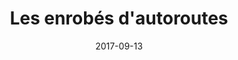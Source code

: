 ---
layout: default
date: 2017-09-13
img: 
category: presse
title: "Les enrobés d'autoroutes"
description: "Un revêtement pour limiter les nuisances sonores a été posé sur un tronçon de l'A4. Si l'essai est concluant, le dispositif sera généralisé."
linkdoc: 
nextdate:
tags: lutte-contre-le-bruit
doclink: "/doc/presse/enrobé-autoroute.pdf"
---